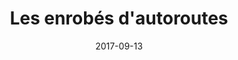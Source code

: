 ---
layout: default
date: 2017-09-13
img: 
category: presse
title: "Les enrobés d'autoroutes"
description: "Un revêtement pour limiter les nuisances sonores a été posé sur un tronçon de l'A4. Si l'essai est concluant, le dispositif sera généralisé."
linkdoc: 
nextdate:
tags: lutte-contre-le-bruit
doclink: "/doc/presse/enrobé-autoroute.pdf"
---